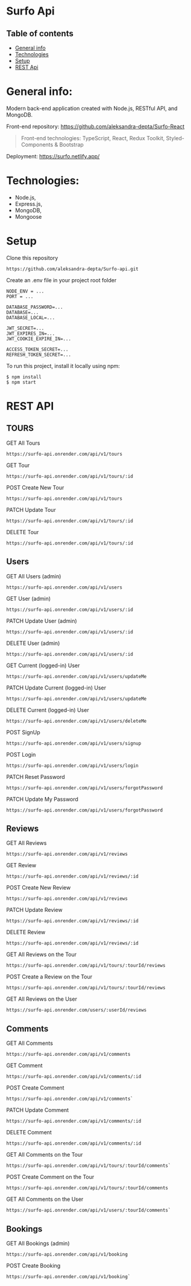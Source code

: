 # Surfo Api

## Table of contents
* [General info](#general-info)
* [Technologies](#technologies)
* [Setup](#setup)
* [REST Api](#REST-Api)

# General info:

Modern back-end application created with Node.js, RESTful API, and MongoDB.

Front-end repository: https://github.com/aleksandra-depta/Surfo-React 
> Front-end technologies: TypeScript, React, Redux Toolkit, Styled-Components & Bootstrap

Deployment: https://surfo.netlify.app/

# Technologies:

* Node.js, 
* Express.js,
* MongoDB,
* Mongoose

# Setup

Clone this repository 

    https://github.com/aleksandra-depta/Surfo-api.git


Create an .env file in your project root folder

    NODE_ENV = ...
    PORT = ...

    DATABASE_PASSWORD=...
    DATABASE=...
    DATABASE_LOCAL=...

    JWT_SECRET=...
    JWT_EXPIRES_IN=...
    JWT_COOKIE_EXPIRE_IN=...

    ACCESS_TOKEN_SECRET=...
    REFRESH_TOKEN_SECRET=...
   


To run this project, install it locally using npm:

    $ npm install
    $ npm start


# REST API

## TOURS


GET All Tours


    https://surfo-api.onrender.com/api/v1/tours

GET Tour


    https://surfo-api.onrender.com/api/v1/tours/:id

POST Create New Tour


    https://surfo-api.onrender.com/api/v1/tours

PATCH Update Tour


    https://surfo-api.onrender.com/api/v1/tours/:id

DELETE Tour


    https://surfo-api.onrender.com/api/v1/tours/:id



## Users


GET All Users (admin)


    https://surfo-api.onrender.com/api/v1/users

GET User (admin)


    https://surfo-api.onrender.com/api/v1/users/:id

PATCH Update User (admin)


    https://surfo-api.onrender.com/api/v1/users/:id

DELETE User (admin)


    https://surfo-api.onrender.com/api/v1/users/:id



GET Current (logged-in) User


    https://surfo-api.onrender.com/api/v1/users/updateMe

PATCH Update Current (logged-in) User


    https://surfo-api.onrender.com/api/v1/users/updateMe

DELETE Current (logged-in) User


    https://surfo-api.onrender.com/api/v1/users/deleteMe



POST SignUp


    https://surfo-api.onrender.com/api/v1/users/signup

POST Login


    https://surfo-api.onrender.com/api/v1/users/login

PATCH Reset Password


    https://surfo-api.onrender.com/api/v1/users/forgotPassword

PATCH Update My Password


    https://surfo-api.onrender.com/api/v1/users/forgotPassword



## Reviews


GET All Reviews


    https://surfo-api.onrender.com/api/v1/reviews

GET Review


    https://surfo-api.onrender.com/api/v1/reviews/:id

POST Create New Review


    https://surfo-api.onrender.com/api/v1/reviews

PATCH Update Review


    https://surfo-api.onrender.com/api/v1/reviews/:id

DELETE Review


    https://surfo-api.onrender.com/api/v1/reviews/:id



GET All Reviews on the Tour


    https://surfo-api.onrender.com/api/v1/tours/:tourId/reviews

POST Create a Review on the Tour


    https://surfo-api.onrender.com/api/v1/tours/:tourId/reviews



GET All Reviews on the User


    https://surfo-api.onrender.com/users/:userId/reviews



## Comments


GET All Comments


    https://surfo-api.onrender.com/api/v1/comments    

GET Comment


    https://surfo-api.onrender.com/api/v1/comments/:id    

POST Create Comment


    https://surfo-api.onrender.com/api/v1/comments`

PATCH Update Comment


    https://surfo-api.onrender.com/api/v1/comments/:id    

DELETE Comment


    https://surfo-api.onrender.com/api/v1/comments/:id    



GET All Comments on the Tour


    https://surfo-api.onrender.com/api/v1/tours/:tourId/comments`

POST Create Comment on the Tour


    https://surfo-api.onrender.com/api/v1/tours/:tourId/comments    



GET All Comments on the User


    https://surfo-api.onrender.com/api/v1/users/:tourId/comments`



## Bookings


GET All Bookings (admin)


    https://surfo-api.onrender.com/api/v1/booking    

POST Create Booking


    https://surfo-api.onrender.com/api/v1/booking`








